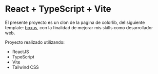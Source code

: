 # React + TypeScript + Vite

El presente proyecto es un clon de la pagina de colorlib, del siguiente template: [boxus](https://colorlib.com/wp/template/boxus/), con la finalidad de mejorar mis skills como desarrollador web.

Proyecto realizado utilizando:

- ReactJS
- TypeScript
- Vite
- Tailwind CSS
